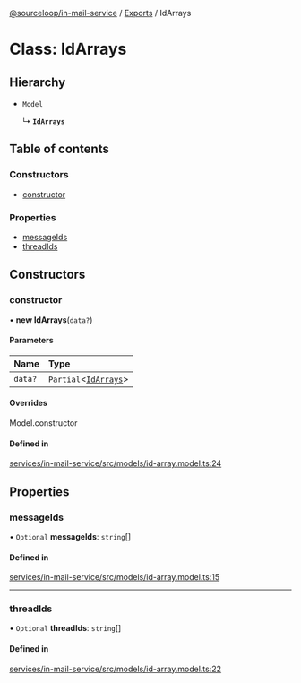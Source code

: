 [@sourceloop/in-mail-service](../README.md) / [Exports](../modules.md) / IdArrays

# Class: IdArrays

## Hierarchy

- `Model`

  ↳ **`IdArrays`**

## Table of contents

### Constructors

- [constructor](IdArrays.md#constructor)

### Properties

- [messageIds](IdArrays.md#messageids)
- [threadIds](IdArrays.md#threadids)

## Constructors

### constructor

• **new IdArrays**(`data?`)

#### Parameters

| Name | Type |
| :------ | :------ |
| `data?` | `Partial`<[`IdArrays`](IdArrays.md)\> |

#### Overrides

Model.constructor

#### Defined in

[services/in-mail-service/src/models/id-array.model.ts:24](https://github.com/sourcefuse/loopback4-microservice-catalog/blob/00e854d46/services/in-mail-service/src/models/id-array.model.ts#L24)

## Properties

### messageIds

• `Optional` **messageIds**: `string`[]

#### Defined in

[services/in-mail-service/src/models/id-array.model.ts:15](https://github.com/sourcefuse/loopback4-microservice-catalog/blob/00e854d46/services/in-mail-service/src/models/id-array.model.ts#L15)

___

### threadIds

• `Optional` **threadIds**: `string`[]

#### Defined in

[services/in-mail-service/src/models/id-array.model.ts:22](https://github.com/sourcefuse/loopback4-microservice-catalog/blob/00e854d46/services/in-mail-service/src/models/id-array.model.ts#L22)
